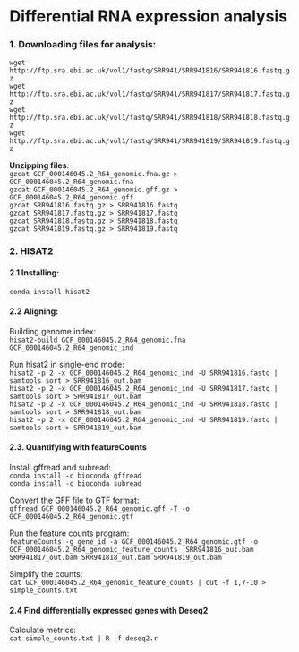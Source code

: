 # Differential RNA expression analysis

### 1. Downloading files for analysis:
`wget http://ftp.sra.ebi.ac.uk/vol1/fastq/SRR941/SRR941816/SRR941816.fastq.gz` \
`wget http://ftp.sra.ebi.ac.uk/vol1/fastq/SRR941/SRR941817/SRR941817.fastq.gz` \
`wget http://ftp.sra.ebi.ac.uk/vol1/fastq/SRR941/SRR941818/SRR941818.fastq.gz` \
`wget http://ftp.sra.ebi.ac.uk/vol1/fastq/SRR941/SRR941819/SRR941819.fastq.gz`

**Unzipping files**: \
`gzcat GCF_000146045.2_R64_genomic.fna.gz > GCF_000146045.2_R64_genomic.fna` \
`gzcat GCF_000146045.2_R64_genomic.gff.gz > GCF_000146045.2_R64_genomic.gff` \
`gzcat SRR941816.fastq.gz > SRR941816.fastq` \
`gzcat SRR941817.fastq.gz > SRR941817.fastq` \
`gzcat SRR941818.fastq.gz > SRR941818.fastq` \
`gzcat SRR941819.fastq.gz > SRR941819.fastq`

### 2. HISAT2

#### 2.1 Installing:
`conda install hisat2`

#### 2.2 Aligning:
Building genome index: \
`hisat2-build GCF_000146045.2_R64_genomic.fna GCF_000146045.2_R64_genomic_ind`

Run hisat2 in single-end mode: \
`hisat2 -p 2 -x GCF_000146045.2_R64_genomic_ind -U SRR941816.fastq | samtools sort > SRR941816_out.bam` \
`hisat2 -p 2 -x GCF_000146045.2_R64_genomic_ind -U SRR941817.fastq | samtools sort > SRR941817_out.bam` \
`hisat2 -p 2 -x GCF_000146045.2_R64_genomic_ind -U SRR941818.fastq | samtools sort > SRR941818_out.bam` \
`hisat2 -p 2 -x GCF_000146045.2_R64_genomic_ind -U SRR941819.fastq | samtools sort > SRR941819_out.bam`

#### 2.3. Quantifying with featureCounts

Install gffread and subread: \
`conda install -c bioconda gffread` \
`conda install -c bioconda subread`

Convert the GFF file to GTF format: \
`gffread GCF_000146045.2_R64_genomic.gff -T -o GCF_000146045.2_R64_genomic.gtf`

Run the feature counts program: \
`featureCounts -g gene_id -a GCF_000146045.2_R64_genomic.gtf -o GCF_000146045.2_R64_genomic_feature_counts  SRR941816_out.bam SRR941817_out.bam SRR941818_out.bam SRR941819_out.bam` 

Simplify the counts: \
`cat GCF_000146045.2_R64_genomic_feature_counts | cut -f 1,7-10 > simple_counts.txt`

#### 2.4 Find differentially expressed genes with Deseq2

Calculate metrics: \
`cat simple_counts.txt | R -f deseq2.r `



